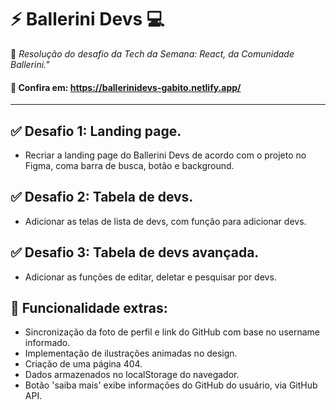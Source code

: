 # ⚡ Ballerini Devs 💻

🎯 <em>Resolução do desafio da Tech da Semana: React, da Comunidade Ballerini."</em>

#### 🔗 Confira em: https://ballerinidevs-gabito.netlify.app/

___

## ✅ Desafio 1: Landing page.
- Recriar a landing page do Ballerini Devs de acordo com o projeto no Figma, coma  barra de busca, botão e background.

## ✅ Desafio 2: Tabela de devs.
- Adicionar as telas de lista de devs, com função para adicionar devs.

## ✅ Desafio 3: Tabela de devs avançada.
- Adicionar as funções de editar, deletar e pesquisar por devs.

## 💛 Funcionalidade extras:
- Sincronização da foto de perfil e link do GitHub com base no username informado.
- Implementação de ilustrações animadas no design.
- Criação de uma página 404.
- Dados armazenados no localStorage do navegador.
- Botão 'saiba mais' exibe informações do GitHub do usuário, via GitHub API.


